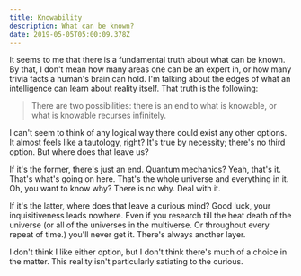 ```yaml
---
title: Knowability
description: What can be known?
date: 2019-05-05T05:00:09.378Z
---
```


It seems to me that there is a fundamental truth about what can be known. By that, I don't mean how many areas one can be an expert in, or how many trivia facts a human's brain can hold. I'm talking about the edges of what an intelligence can learn about reality itself. That truth is the following:

> There are two possibilities: there is an end to what is knowable, or what is knowable recurses infinitely.

I can't seem to think of any logical way there could exist any other options. It almost feels like a tautology, right? It's true by necessity; there's no third option. But where does that leave us?

If it's the former, there's just an end. Quantum mechanics? Yeah, that's it. That's what's going on here. That's the whole universe and everything in it. Oh, you want to know why? There is no why. Deal with it.

If it's the latter, where does that leave a curious mind? Good luck, your inquisitiveness leads nowhere. Even if you research till the heat death of the universe (or all of the universes in the multiverse. Or throughout every repeat of time.) you'll never get it. There's always another layer.

I don't think I like either option, but I don't think there's much of a choice in the matter. This reality isn't particularly satiating to the curious.